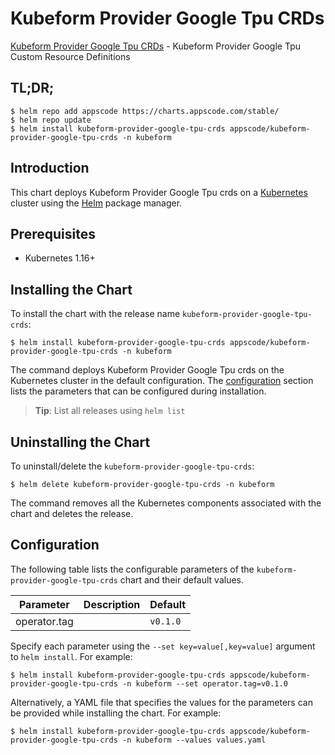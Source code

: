 # Kubeform Provider Google Tpu CRDs

[Kubeform Provider Google Tpu CRDs](https://github.com/kubeform) - Kubeform Provider Google Tpu Custom Resource Definitions

## TL;DR;

```console
$ helm repo add appscode https://charts.appscode.com/stable/
$ helm repo update
$ helm install kubeform-provider-google-tpu-crds appscode/kubeform-provider-google-tpu-crds -n kubeform
```

## Introduction

This chart deploys Kubeform Provider Google Tpu crds on a [Kubernetes](http://kubernetes.io) cluster using the [Helm](https://helm.sh) package manager.

## Prerequisites

- Kubernetes 1.16+

## Installing the Chart

To install the chart with the release name `kubeform-provider-google-tpu-crds`:

```console
$ helm install kubeform-provider-google-tpu-crds appscode/kubeform-provider-google-tpu-crds -n kubeform
```

The command deploys Kubeform Provider Google Tpu crds on the Kubernetes cluster in the default configuration. The [configuration](#configuration) section lists the parameters that can be configured during installation.

> **Tip**: List all releases using `helm list`

## Uninstalling the Chart

To uninstall/delete the `kubeform-provider-google-tpu-crds`:

```console
$ helm delete kubeform-provider-google-tpu-crds -n kubeform
```

The command removes all the Kubernetes components associated with the chart and deletes the release.

## Configuration

The following table lists the configurable parameters of the `kubeform-provider-google-tpu-crds` chart and their default values.

|  Parameter   | Description | Default  |
|--------------|-------------|----------|
| operator.tag |             | `v0.1.0` |


Specify each parameter using the `--set key=value[,key=value]` argument to `helm install`. For example:

```console
$ helm install kubeform-provider-google-tpu-crds appscode/kubeform-provider-google-tpu-crds -n kubeform --set operator.tag=v0.1.0
```

Alternatively, a YAML file that specifies the values for the parameters can be provided while
installing the chart. For example:

```console
$ helm install kubeform-provider-google-tpu-crds appscode/kubeform-provider-google-tpu-crds -n kubeform --values values.yaml
```
